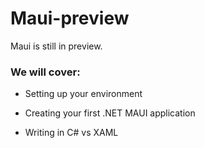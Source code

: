 # Maui-preview

Maui is still in preview.

### We will cover:
* Setting up your environment
- Creating your first .NET MAUI application
* Writing in C# vs XAML
